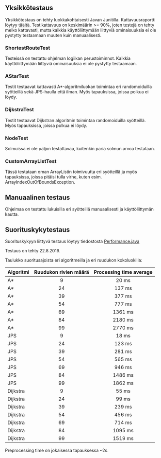 ## Yksikkötestaus

Yksikkötestaus on tehty luokkakohtaisesti Javan Junitilla. Kattavuusraportti löytyy [täältä](https://github.com/hartzka/ShortestPathSolver/blob/master/ShortestPathSolver/jacoco_index.html).
Testikattavuus on keskimäärin >= 90%, joten testejä on tehty melko kattavasti, mutta kaikkia käyttöliittymään liittyviä ominaisuuksia ei ole pystytty testaamaan muuten kuin manuaalisesti.

### ShortestRouteTest

Testeissä on testattu ohjelman logiikan perustoiminnot. Kaikkia käyttöliittymään liittyviä ominaisuuksia ei ole pystytty testaamaan.

### AStarTest

Testit testaavat kattavasti A*-algoritmiluokan toimintaa eri randomoiduilla syötteillä sekä JPS-haulla että ilman. Myös tapauksissa, joissa polkua ei löydy.

### DijkstraTest

Testit testaavat Dijkstran algoritmin toimintaa randomoiduilla syötteillä. Myös tapauksissa, joissa polkua ei löydy.

### NodeTest

Solmuissa ei ole paljon testattavaa, kuitenkin paria solmun arvoa testataan.

### CustomArrayListTest

Tässä testataan oman ArrayListin toimivuutta eri syötteillä ja myös tapauksissa, joissa pitäisi tulla virhe, kuten esim. ArrayIndexOutOfBoundsException.


## Manuaalinen testaus

Ohjelmaa on testattu lukuisilla eri syötteillä manuaalisesti ja käyttöliittymän kautta.

 
## Suorituskykytestaus

Suorituskykyyn liittyvä testaus löytyy tiedostosta [Performance.java](https://github.com/hartzka/ShortestPathSolver/blob/master/ShortestPathSolver/src/test/java/com/shortestpathsolver/performance/PerformanceTest.java)

Testaus on tehty 22.8.2019.

Taulukko suoritusajoista eri algoritmeilla ja eri ruudukon kokoluokilla:

|  Algoritmi | Ruudukon rivien määrä | Processing time average
|---------------------------|:--:|:--:
| A* | 9 | 20 ms
| A* | 24 | 137 ms
| A* | 39 | 377 ms
| A* | 54 | 777 ms
| A* | 69 | 1361 ms
| A* | 84 | 2180 ms
| A* | 99 | 2770 ms
| JPS | 9 | 18 ms
| JPS | 24 | 123 ms
| JPS | 39 | 281 ms
| JPS | 54 | 565 ms
| JPS | 69 | 946 ms
| JPS | 84 | 1486 ms
| JPS | 99 | 1862 ms
| Dijkstra | 9 | 55 ms
| Dijkstra | 24 | 99 ms
| Dijkstra | 39 | 239 ms
| Dijkstra | 54 | 456 ms
| Dijkstra | 69 | 714 ms
| Dijkstra | 84 | 1095 ms
| Dijkstra | 99 | 1519 ms


Preprocessing time on jokaisessa tapauksessa ~2s.
